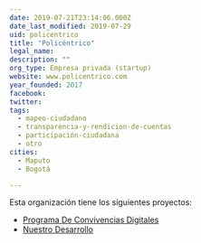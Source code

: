 ```yaml
---
date: 2019-07-21T23:14:06.000Z
date_last_modified: 2019-07-29
uid: policentrico
title: "Policéntrico"
legal_name: 
description: ""
org_type: Empresa privada (startup)
website: www.policentrico.com
year_founded: 2017
facebook: 
twitter: 
tags:
  - mapeo-ciudadano
  - transparencia-y-rendicion-de-cuentas
  - participación-ciudadana
  - otro
cities: 
  - Maputo
  - Bogotá

---
```


Esta organización tiene los siguientes proyectos:

- [Programa De Convivencias Digitales](/proyectos/programa-de-convivencias-digitales)
- [Nuestro Desarrollo](/proyectos/nuestro-desarrollo)

